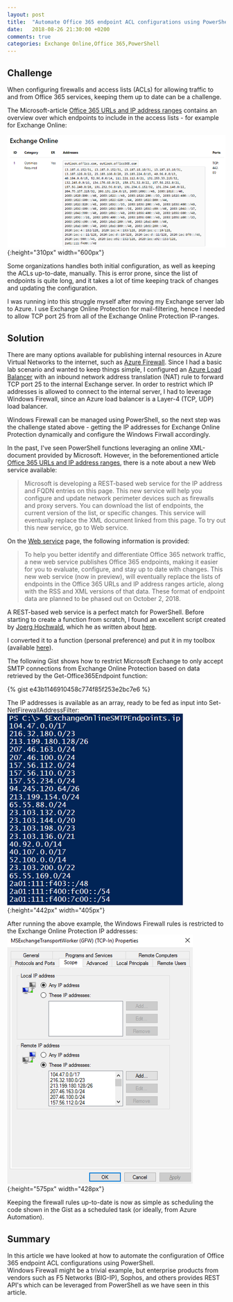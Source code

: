 ```yaml
---
layout: post
title:  "Automate Office 365 endpoint ACL configurations using PowerShell"
date:   2018-08-26 21:30:00 +0200
comments: true
categories: Exchange Online,Office 365,PowerShell
---
```


## Challenge

When configuring firewalls and access lists (ACLs) for allowing traffic to and from Office 365 services, keeping them up to date can be a challenge.

The Microsoft-article [Office 365 URLs and IP address ranges](https://docs.microsoft.com/en-us/office365/enterprise/urls-and-ip-address-ranges) contains an overview over which endpoints to include in the access lists - for example for Exchange Online:

![alt](/images/2018-08-26_Office365_ACLs_01.png){:height="310px" width="600px"}

 Some organizations handles both initial configuration, as well as keeping the ACLs up-to-date, manually. This is error prone, since the list of endpoints is quite long, and it takes a lot of time keeping track of changes and updating the configuration.

 I was running into this struggle myself after moving my Exchange server lab to Azure. I use Exchange Online Protection for mail-filtering, hence I needed to allow TCP port 25 from all of the Exchange Online Protection IP-ranges.

## Solution

There are many options available for publishing internal resources in Azure Virtual Networks to the internet, such as [Azure Firewall](https://docs.microsoft.com/en-us/azure/firewall/overview).
Since I had a basic lab scenario and wanted to keep things simple, I configured an [Azure Load Balancer](https://docs.microsoft.com/en-us/azure/load-balancer/load-balancer-overview) with an inbound network address translation (NAT) rule to forward TCP port 25 to the internal Exchange server. In order to restrict which IP addresses is allowed to connect to the internal server, I had to leverage Windows Firewall, since an Azure load balancer is a Layer-4 (TCP, UDP) load balancer.

Windows Firewall can be managed using PowerShell, so the next step was the challenge stated above - getting the IP addresses for Exchange Online Protection dynamically and configure the Windows Firwall accordingly.

In the past, I've seen PowerShell functions leveraging an online XML-document provided by Microsoft.
However, in the beforementioned article [Office 365 URLs and IP address ranges](https://docs.microsoft.com/en-us/office365/enterprise/urls-and-ip-address-ranges), there is a note about a new Web service available:

> Microsoft is developing a REST-based web service for the IP address and FQDN entries on this page. This new service will help you configure and update network perimeter devices such as firewalls and proxy servers. You can download the list of endpoints, the current version of the list, or specific changes. This service will eventually replace the XML document linked from this page. To try out this new service, go to Web service.

On the [Web service](https://docs.microsoft.com/en-us/office365/enterprise/managing-office-365-endpoints#webservice) page, the following information is provided:

> To help you better identify and differentiate Office 365 network traffic, a new web service publishes Office 365 endpoints, making it easier for you to evaluate, configure, and stay up to date with changes. This new web service (now in preview), will eventually replace the lists of endpoints in the Office 365 URLs and IP address ranges article, along with the RSS and XML versions of that data. These format of endpoint data are planned to be phased out on October 2, 2018.

A REST-based web service is a perfect match for PowerShell. Before starting to create a function from scratch, I found an excellent script created by [Joerg Hochwald](https://twitter.com/jhochwald), which he as written about [here](https://hochwald.net/powershell-get-the-office-365-endpoint-information-from-microsoft/).

I converted it to a function (personal preference) and put it in my toolbox (available [here](https://github.com/janegilring/PSCommunity/blob/master/Office%20365/Get-Office365Endpoint.ps1)).

The following Gist shows how to restrict Microsoft Exchange to only accept SMTP connections from Exchange Online Protection based on data retrieved by the Get-Office365Endpoint function:

{% gist e43b1146910458c774f85f253e2bc7e6 %}

The IP addresses is available as an array, ready to be fed as input into Set-NetFirewallAddressFilter:
![alt](/images/2018-08-26_Office365_ACLs_02.png){:height="442px" width="405px"}

After running the above example, the Windows Firewall rules is restricted to the Exchange Online Protection IP addresses:
![alt](/images/2018-08-26_Office365_ACLs_03.png){:height="575px" width="428px"}

Keeping the firewall rules up-to-date is now as simple as scheduling the code shown in the Gist as a scheduled task (or ideally, from Azure Automation).


## Summary

In this article we have looked at how to automate the configuration of Office 365 endpoint ACL configurations using PowerShell.  
Windows Firewall might be a trivial example, but enterprise products from vendors such as F5 Networks (BIG-IP), Sophos, and others provides REST API's which can be leveraged from PowerShell as we have seen in this article.